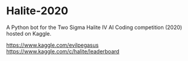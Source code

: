 # Halite-2020
A Python bot for the Two Sigma Halite IV AI Coding competition (2020) hosted on Kaggle.

https://www.kaggle.com/evilpegasus
https://www.kaggle.com/c/halite/leaderboard
